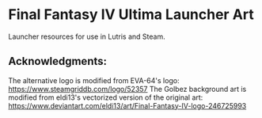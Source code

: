 # Final Fantasy IV Ultima Launcher Art
Launcher resources for use in Lutris and Steam.

## Acknowledgments:
The alternative logo is modified from EVA-64's logo: https://www.steamgriddb.com/logo/52357
The Golbez background art is modified from eldi13's vectorized version of the original art: https://www.deviantart.com/eldi13/art/Final-Fantasy-IV-logo-246725993
